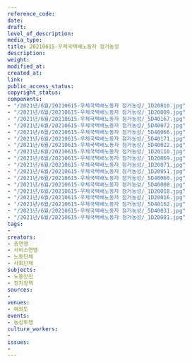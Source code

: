 ```yaml
---
reference_code: 
date: 
draft: 
level_of_description: 
media_type: 
title: 20210615-우체국택배노동자 점거농성
description: 
weight: 
modified_at: 
created_at: 
link: 
public_access_status: 
copyright_status: 
components:
- "/2021년/6월/20210615-우체국택배노동자 점거농성/_1D20010.jpg"
- "/2021년/6월/20210615-우체국택배노동자 점거농성/_1D20009.jpg"
- "/2021년/6월/20210615-우체국택배노동자 점거농성/_5D40167.jpg"
- "/2021년/6월/20210615-우체국택배노동자 점거농성/_5D40072.jpg"
- "/2021년/6월/20210615-우체국택배노동자 점거농성/_5D40066.jpg"
- "/2021년/6월/20210615-우체국택배노동자 점거농성/_5D40171.jpg"
- "/2021년/6월/20210615-우체국택배노동자 점거농성/_5D40022.jpg"
- "/2021년/6월/20210615-우체국택배노동자 점거농성/_1D20110.jpg"
- "/2021년/6월/20210615-우체국택배노동자 점거농성/_1D20069.jpg"
- "/2021년/6월/20210615-우체국택배노동자 점거농성/_1D20071.jpg"
- "/2021년/6월/20210615-우체국택배노동자 점거농성/_1D20051.jpg"
- "/2021년/6월/20210615-우체국택배노동자 점거농성/_5D40060.jpg"
- "/2021년/6월/20210615-우체국택배노동자 점거농성/_5D40008.jpg"
- "/2021년/6월/20210615-우체국택배노동자 점거농성/_1D20018.jpg"
- "/2021년/6월/20210615-우체국택배노동자 점거농성/_1D20016.jpg"
- "/2021년/6월/20210615-우체국택배노동자 점거농성/_5D40162.jpg"
- "/2021년/6월/20210615-우체국택배노동자 점거농성/_5D40031.jpg"
- "/2021년/6월/20210615-우체국택배노동자 점거농성/_1D20081.jpg"
tags:
- 
creators:
- 총연맹
- 서비스연맹
- 노동단체
- 사회단체
subjects:
- 노동안전
- 정치정책
sources:
- 
venues:
- 여의도
events:
- 농성투쟁
culture_workers:
- 
issues:
- 
---
```

